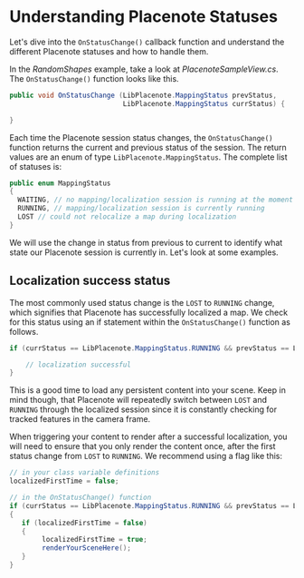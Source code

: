 # Understanding Placenote Statuses

Let's dive into the `OnStatusChange()` callback function and understand the different Placenote statuses and how to handle them.

In the *RandomShapes* example, take a look at *PlacenoteSampleView.cs*. The `OnStatusChange()` function looks like this.

``` csharp
public void OnStatusChange (LibPlacenote.MappingStatus prevStatus,
                            LibPlacenote.MappingStatus currStatus) {  

}
```

Each time the Placenote session status changes, the `OnStatusChange()` function returns the current and previous status of the session. The return values are an enum of type `LibPlacenote.MappingStatus`. The complete list of statuses is:

``` csharp
public enum MappingStatus
{
  WAITING, // no mapping/localization session is running at the moment
  RUNNING, // mapping/localization session is currently running
  LOST // could not relocalize a map during localization
}
```

We will use the change in status from previous to current to identify what state our Placenote session is currently in. Let's look at some examples.

## Localization success status
The most commonly used status change is the `LOST` to `RUNNING` change, which signifies that Placenote has successfully localized a map. We check for this status using an if statement within the `OnStatusChange()` function as follows.

``` csharp
if (currStatus == LibPlacenote.MappingStatus.RUNNING && prevStatus == LibPlacenote.MappingStatus.LOST) {

    // localization successful
}
```

This is a good time to load any persistent content into your scene. Keep in mind though, that Placenote will repeatedly switch between `LOST` and `RUNNING` through the localized session since it is constantly checking for tracked features in the camera frame.

When triggering your content to render after a successful localization, you will need to ensure that you only render the content once, after the first status change from `LOST` to `RUNNING`. We recommend using a flag like this:

``` csharp
// in your class variable definitions
localizedFirstTime = false;

// in the OnStatusChange() function
if (currStatus == LibPlacenote.MappingStatus.RUNNING && prevStatus == LibPlacenote.MappingStatus.LOST)
{
   if (localizedFirstTime = false)
   {
        localizedFirstTime = true;
        renderYourSceneHere();
   }
}
```
